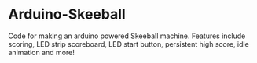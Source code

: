 # Arduino-Skeeball
Code for making an arduino powered Skeeball machine. Features include scoring, LED strip scoreboard, LED start button, persistent high score, idle animation and more!

